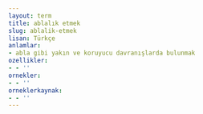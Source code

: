```yaml
---
layout: term
title: ablalık etmek
slug: ablalik-etmek
lisan: Türkçe
anlamlar:
- abla gibi yakın ve koruyucu davranışlarda bulunmak
ozellikler:
- - ''
ornekler:
- - ''
orneklerkaynak:
- - ''
---
```

